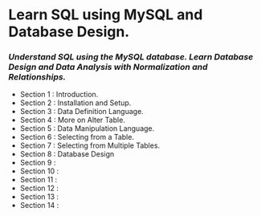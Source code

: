 # **Learn SQL using MySQL and Database Design.**
### *Understand SQL using the MySQL database. Learn Database Design and Data Analysis with Normalization and Relationships.*

+ Section 1 : Introduction.
+ Section 2 : Installation and Setup.
+ Section 3 : Data Definition Language.
+ Section 4 : More on Alter Table.
+ Section 5 : Data Manipulation Language.
+ Section 6 : Selecting from a Table.
+ Section 7 : Selecting from Multiple Tables.
+ Section 8 :  Database Design
+ Section 9 : 
+ Section 10 : 
+ Section 11 : 
+ Section 12 : 
+ Section 13 : 
+ Section 14 : 
